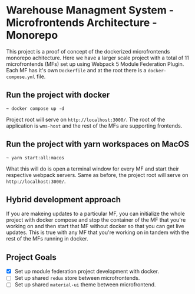 # Warehouse Managment System - Microfrontends Architecture - Monorepo

This project is a proof of concept of the dockerized microfrontends monorepo achitecture. Here we have a larger scale project with a total of 11 microfrontends (MFs) set up using Webpack 5 Module Federation Plugin. Each MF has it's own `Dockerfile` and at the root there is a `docker-compose.yml` file.

## Run the project with docker
```
~ docker compose up -d
```

Project root will serve on `http://localhost:3000/`. The root of the application is `wms-host` and the rest of the MFs are supporting frontends.

## Run the project with yarn workspaces on MacOS
```
~ yarn start:all:macos
```

What this will do is open a terminal window for every MF and start their respective webpack servers. Same as before, the project root will serve on `http://localhost:3000/`.

## Hybrid development approach

If you are makeing updates to a particular MF, you can initialize the whole project with docker compose and stop the container of the MF that you're working on and then start that MF without docker so that you can get live updates. This is true with any MF that you're working on in tandem with the rest of the MFs running in docker.

## Project Goals
- [X] Set up module federation project development with docker.
- [ ] Set up shared `redux` store between microfrontends.
- [ ] Set up shared `material-ui` theme between microfrontend.